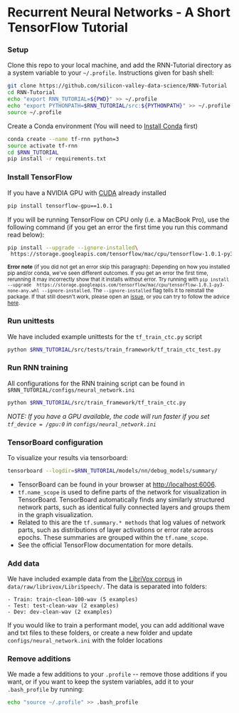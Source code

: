 # Recurrent Neural Networks  - A Short TensorFlow Tutorial

### Setup
Clone this repo to your local machine, and add the RNN-Tutorial directory as a system variable to your `~/.profile`. Instructions given for bash shell:

```bash
git clone https://github.com/silicon-valley-data-science/RNN-Tutorial
cd RNN-Tutorial
echo "export RNN_TUTORIAL=${PWD}" >> ~/.profile
echo "export PYTHONPATH=$RNN_TUTORIAL/src:${PYTHONPATH}" >> ~/.profile
source ~/.profile
```

Create a Conda environment (You will need to [Install Conda](https://conda.io/docs/install/quick.html) first)

```bash
conda create --name tf-rnn python=3
source activate tf-rnn
cd $RNN_TUTORIAL
pip install -r requirements.txt
```

### Install TensorFlow

If you have a NVIDIA GPU with [CUDA](http://docs.nvidia.com/cuda/cuda-installation-guide-linux/#package-manager-installation) already installed

```bash
pip install tensorflow-gpu==1.0.1
```

If you will be running TensorFlow on CPU only (i.e. a MacBook Pro), use the following command (if you get an error the first time you run this command read below):

```bash
pip install --upgrade --ignore-installed\
 https://storage.googleapis.com/tensorflow/mac/cpu/tensorflow-1.0.1-py3-none-any.whl
```

<sub>**Error note** (if you did not get an error skip this paragraph): Depending on how you installed pip and/or conda, we've seen different outcomes. If you get an error the first time, rerunning it may incorrectly show that it installs without error. Try running with `pip install --upgrade  https://storage.googleapis.com/tensorflow/mac/cpu/tensorflow-1.0.1-py3-none-any.whl --ignore-installed`. The `--ignore-installed` flag tells it to reinstall the package. If that still doesn't work, please open an [issue](https://github.com/silicon-valley-data-science/RNN-Tutorial/issues), or you can try to follow the advice [here](https://www.tensorflow.org/install/install_mac).</sub>


### Run unittests
We have included example unittests for the `tf_train_ctc.py` script

```bash
python $RNN_TUTORIAL/src/tests/train_framework/tf_train_ctc_test.py
```


### Run RNN training
All configurations for the RNN training script can be found in `$RNN_TUTORIAL/configs/neural_network.ini`

```bash
python $RNN_TUTORIAL/src/train_framework/tf_train_ctc.py
```

_NOTE: If you have a GPU available, the code will run faster if you set `tf_device = /gpu:0` in `configs/neural_network.ini`_


### TensorBoard configuration
To visualize your results via tensorboard:

```bash
tensorboard --logdir=$RNN_TUTORIAL/models/nn/debug_models/summary/
```

- TensorBoard can be found in your browser at [http://localhost:6006](http://localhost:6006).
- `tf.name_scope` is used to define parts of the network for visualization in TensorBoard. TensorBoard automatically finds any similarly structured network parts, such as identical fully connected layers and groups them in the graph visualization.
- Related to this are the `tf.summary.* methods` that log values of network parts, such as distributions of layer activations or error rate across epochs. These summaries are grouped within the `tf.name_scope`.
- See the official TensorFlow documentation for more details.


### Add data
We have included example data from the [LibriVox corpus](https://librivox.org) in `data/raw/librivox/LibriSpeech/`. The data is separated into folders:

    - Train: train-clean-100-wav (5 examples)
    - Test: test-clean-wav (2 examples)
    - Dev: dev-clean-wav (2 examples)

If you would like to train a performant model, you can add additional wave and txt files to these folders, or create a new folder and update `configs/neural_network.ini` with the folder locations  


### Remove additions

We made a few additions to your `.profile` -- remove those additions if you want, or if you want to keep the system variables, add it to your `.bash_profile` by running:

```bash
echo "source ~/.profile" >> .bash_profile
```
